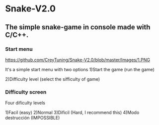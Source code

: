 # Snake-V2.0

## The simple snake-game in console made with C/C++.


### Start menu
https://github.com/CreyTuning/Snake-V2.0/blob/master/Images/1.PNG

It's a simple start menu with two options
1)Start the game (run the game)

2)Difficulty level (select the sifficulty of game)

### Difficulty screen
Four dificulty levels

1)Facil (easy)
2)Normal
3)Dificil (Hard, I recommend this)
4)Modo destrucción (IMPOSSIBLE)
